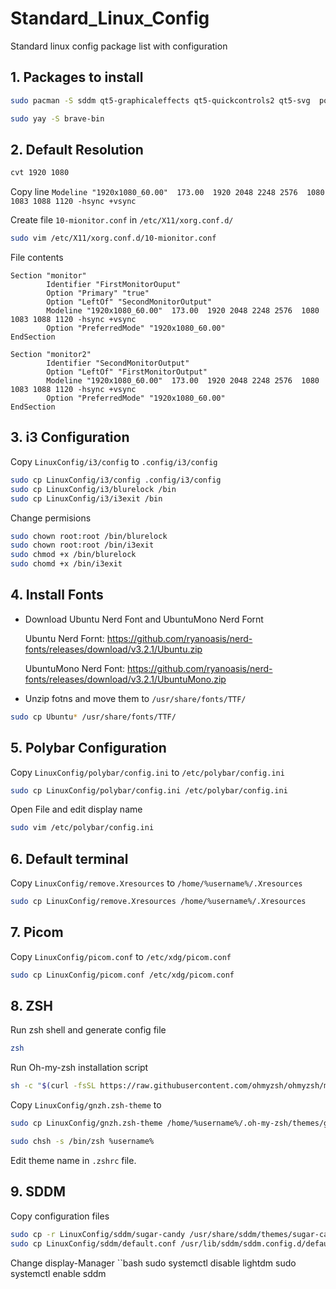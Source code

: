 # Standard_Linux_Config
Standard linux config package list with configuration 

## 1. Packages to install
```bash
sudo pacman -S sddm qt5-graphicaleffects qt5-quickcontrols2 qt5-svg  polybar thunar obsidian vim picom rxvt-unicode unzip zsh
```
```bash
sudo yay -S brave-bin 
```

## 2. Default Resolution

```bash
cvt 1920 1080
```
Copy line ```Modeline "1920x1080_60.00"  173.00  1920 2048 2248 2576  1080 1083 1088 1120 -hsync +vsync```

Create file ```10-mionitor.conf``` in ```/etc/X11/xorg.conf.d/``` 

```bash
sudo vim /etc/X11/xorg.conf.d/10-mionitor.conf
```
File contents
```
Section "monitor"
        Identifier "FirstMonitorOuput"
        Option "Primary" "true"
        Option "LeftOf" "SecondMonitorOutput"
        Modeline "1920x1080_60.00"  173.00  1920 2048 2248 2576  1080 1083 1088 1120 -hsync +vsync
        Option "PreferredMode" "1920x1080_60.00"
EndSection

Section "monitor2"
        Identifier "SecondMonitorOutput"
        Option "LeftOf" "FirstMonitorOutput"
        Modeline "1920x1080_60.00"  173.00  1920 2048 2248 2576  1080 1083 1088 1120 -hsync +vsync
        Option "PreferredMode" "1920x1080_60.00"
EndSection

```
## 3. i3 Configuration
Copy ```LinuxConfig/i3/config``` to ```.config/i3/config``` 

```bash
sudo cp LinuxConfig/i3/config .config/i3/config
sudo cp LinuxConfig/i3/blurelock /bin
sudo cp LinuxConfig/i3/i3exit /bin
```
Change permisions
```bash
sudo chown root:root /bin/blurelock
sudo chown root:root /bin/i3exit
sudo chmod +x /bin/blurelock
sudo chomd +x /bin/i3exit
```

## 4. Install Fonts
- Download Ubuntu Nerd Font and UbuntuMono Nerd Fornt
  
  Ubuntu Nerd Fornt: https://github.com/ryanoasis/nerd-fonts/releases/download/v3.2.1/Ubuntu.zip
  
  UbuntuMono Nerd Font: https://github.com/ryanoasis/nerd-fonts/releases/download/v3.2.1/UbuntuMono.zip
- Unzip fotns and move them to ```/usr/share/fonts/TTF/```

```bash
sudo cp Ubuntu* /usr/share/fonts/TTF/
```
## 5. Polybar Configuration
Copy ```LinuxConfig/polybar/config.ini``` to ```/etc/polybar/config.ini```

```bash
sudo cp LinuxConfig/polybar/config.ini /etc/polybar/config.ini
```

Open File and edit display name 

```bash
sudo vim /etc/polybar/config.ini
```

## 6. Default terminal

Copy ```LinuxConfig/remove.Xresources``` to ```/home/%username%/.Xresources```

```bash
sudo cp LinuxConfig/remove.Xresources /home/%username%/.Xresources
```
## 7. Picom

Copy ```LinuxConfig/picom.conf``` to ```/etc/xdg/picom.conf```

```bash
sudo cp LinuxConfig/picom.conf /etc/xdg/picom.conf
```
## 8. ZSH

Run zsh shell and generate config file

```bash
zsh
```

Run Oh-my-zsh installation script
```bash
sh -c "$(curl -fsSL https://raw.githubusercontent.com/ohmyzsh/ohmyzsh/master/tools/install.sh)"
```

Copy ```LinuxConfig/gnzh.zsh-theme``` to 

```bash
sudo cp LinuxConfig/gnzh.zsh-theme /home/%username%/.oh-my-zsh/themes/gnzh.zsh-theme
```

```bash
sudo chsh -s /bin/zsh %username%
```

Edit theme name in ```.zshrc``` file.


## 9. SDDM
Copy configuration files
```bash
sudo cp -r LinuxConfig/sddm/sugar-candy /usr/share/sddm/themes/sugar-candy
sudo cp LinuxConfig/sddm/default.conf /usr/lib/sddm/sddm.config.d/default.conf
```
Change display-Manager
``bash
sudo systemctl disable lightdm
sudo systemctl enable sddm
```
